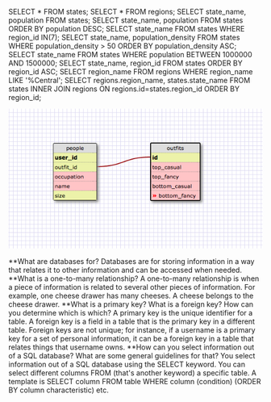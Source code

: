 SELECT * FROM states;
SELECT * FROM regions;
SELECT state_name, population FROM states;
SELECT state_name, population FROM states ORDER BY population DESC;
SELECT state_name FROM states WHERE region_id IN(7);
SELECT state_name, population_density FROM states WHERE population_density > 50 ORDER BY population_density ASC;
SELECT state_name FROM states WHERE population BETWEEN 1000000 AND 1500000;
SELECT state_name, region_id FROM states ORDER BY region_id ASC;
SELECT region_name FROM regions WHERE region_name LIKE '%Central';
SELECT regions.region_name, states.state_name FROM states INNER JOIN regions ON regions.id=states.region_id ORDER BY region_id;

![Release 6 schema](/week-8/database-intro/schema6.png)

**What are databases for?
Databases are for storing information in a way that relates it to other information and can be accessed when needed.
**What is a one-to-many relationship?
A one-to-many relationship is when a piece of information is related to several other pieces of information. For example, one cheese drawer has many cheeses. A cheese belongs to the cheese drawer.
**What is a primary key? What is a foreign key? How can you determine which is which?
A primary key is the unique identifier for a table. A foreign key is a field in a table that is the primary key in a different table. Foreign keys are not unique; for instance, if a username is a primary key for a set of personal information, it can be a foreign key in a table that relates things that username owns.
**How can you select information out of a SQL database? What are some general guidelines for that?
You select information out of a SQL database using the SELECT keyword. You can select different columns FROM (that's another keyword) a specific table. A template is
SELECT column FROM table WHERE column (condition) (ORDER BY column characteristic) etc.